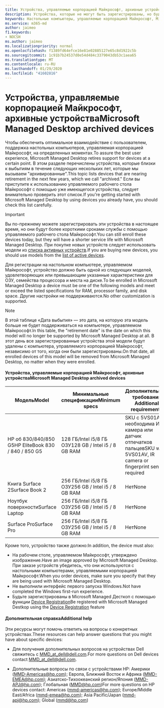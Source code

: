 ```yaml
---
title: Устройства, управляемые корпорацией Майкрософт, архивные устройства
description: Устройства, которые не могут быть зарегистрированы, но будут иметь сокращенный срок службы поддержки
keywords: Настольные компьютеры, управляемые корпорацией Майкрософт, Microsoft 365, служба, документация
ms.service: m365-md
author: jaimeo
f1.keywords:
- NOCSH
ms.author: jaimeo
ms.localizationpriority: normal
ms.openlocfilehash: f1389fd64efce16e81e02885127e65c8d1922c5b
ms.sourcegitcommit: 1c91b7b24537d0e54d484c3379043db53c1aea65
ms.translationtype: MT
ms.contentlocale: ru-RU
ms.lasthandoff: 01/29/2020
ms.locfileid: "41602816"
---
```

# <a name="microsoft-managed-desktop-archived-devices"></a><span data-ttu-id="7d659-104">Устройства, управляемые корпорацией Майкрософт, архивные устройства</span><span class="sxs-lookup"><span data-stu-id="7d659-104">Microsoft Managed Desktop archived devices</span></span>

<span data-ttu-id="7d659-105">Чтобы обеспечить оптимальное взаимодействие с пользователем, поддержка настольных компьютеров, управляемая корпорацией Майкрософт, на определенных моментах.</span><span class="sxs-lookup"><span data-stu-id="7d659-105">To assure the best user experience, Microsoft Managed Desktop retires support for devices at a certain point.</span></span> <span data-ttu-id="7d659-106">В этом разделе перечислены устройства, которые близки к выбытиям в течение следующих нескольких лет, которые мы вызываем "архивированные".</span><span class="sxs-lookup"><span data-stu-id="7d659-106">This topic lists devices that are nearing retirement in the next few years, which we call "archived."</span></span> <span data-ttu-id="7d659-107">Если вы приступите к использованию управляемого рабочего стола Майкрософт с помощью уже имеющегося устройства, следует внимательно проверить этот список.</span><span class="sxs-lookup"><span data-stu-id="7d659-107">If you're getting started with Microsoft Managed Desktop by using devices you already have, you should check this list carefully.</span></span>

>[!IMPORTANT]
><span data-ttu-id="7d659-108">Вы по-прежнему можете зарегистрировать эти устройства в настоящее время, но они будут более короткими сроками службы с помощью управляемого рабочего стола Майкрософт.</span><span class="sxs-lookup"><span data-stu-id="7d659-108">You can still enroll these devices today, but they will have a shorter service life with Microsoft Managed Desktop.</span></span> <span data-ttu-id="7d659-109">При покупке новых устройств следует использовать модели из [списка активных устройств](./device-list.md).</span><span class="sxs-lookup"><span data-stu-id="7d659-109">If you are buying new devices, you should use models from the [list of active devices](./device-list.md).</span></span>

<!-- Microsoft 365 E5; Device as a Service -->
<!-- Split from device & technologies topic. Destination topic for aka.ms/device-list  -->
<span data-ttu-id="7d659-110">Для регистрации на настольном компьютере, управляемом Майкрософт, устройство должно быть одной из следующих моделей, удовлетворяющих или превышающим указанные характеристики для ОЗУ, семейства процессора и места на диске.</span><span class="sxs-lookup"><span data-stu-id="7d659-110">To be enrolled in Microsoft Managed Desktop a device must be one of the following models and meet or exceed the listed specifications for RAM, processor family, and disk space.</span></span> <span data-ttu-id="7d659-111">Другие настройки не поддерживаются.</span><span class="sxs-lookup"><span data-stu-id="7d659-111">No other customization is supported.</span></span>



>[!NOTE]
><span data-ttu-id="7d659-112">В этой таблице «Дата выбытия» — это дата, на которую эта модель больше не будет поддерживаться на компьютере, управляемом Майкрософт.</span><span class="sxs-lookup"><span data-stu-id="7d659-112">In this table, the "retirement date" is the date on which this model will no longer be supported by Microsoft Managed Desktop at all.</span></span> <span data-ttu-id="7d659-113">В этот день все зарегистрированные устройства этой модели будут удалены с компьютера, управляемого корпорацией Майкрософт, независимо от того, когда они были зарегистрированы.</span><span class="sxs-lookup"><span data-stu-id="7d659-113">On that date, all enrolled devices of this model will be removed from Microsoft Managed Desktop, no matter when they were enrolled.</span></span>

#### <a name="microsoft-managed-desktop-archived-devices"></a><span data-ttu-id="7d659-114">Устройства, управляемые корпорацией Майкрософт, архивные устройства</span><span class="sxs-lookup"><span data-stu-id="7d659-114">Microsoft Managed Desktop archived devices</span></span>

| <span data-ttu-id="7d659-115">Модель</span><span class="sxs-lookup"><span data-stu-id="7d659-115">Model</span></span>  | <span data-ttu-id="7d659-116">Минимальные спецификации</span><span class="sxs-lookup"><span data-stu-id="7d659-116">Minimum specs</span></span>  | <span data-ttu-id="7d659-117">Дополнительные требования </span><span class="sxs-lookup"><span data-stu-id="7d659-117">Additional requirements</span></span>  | <span data-ttu-id="7d659-118">Дата выбытия</span><span class="sxs-lookup"><span data-stu-id="7d659-118">Retirement date</span></span> |
|---------|---------|---------|---------|
| <span data-ttu-id="7d659-119">HP об 830/840/850 G5</span><span class="sxs-lookup"><span data-stu-id="7d659-119">HP EliteBook 830 / 840 / 850 G5</span></span>| <span data-ttu-id="7d659-120">128 ГБ/Intel i5/8 ГБ ОЗУ</span><span class="sxs-lookup"><span data-stu-id="7d659-120">128 GB / Intel i5 / 8 GB RAM</span></span> | <span data-ttu-id="7d659-121">SKU с 5VS01AV, необходима ИК-камера или датчик отпечатков пальцев</span><span class="sxs-lookup"><span data-stu-id="7d659-121">SKU with 5VS01AV, IR camera or fingerprint sensor required</span></span>  | <span data-ttu-id="7d659-122">**15 февраля 2023 г.**</span><span class="sxs-lookup"><span data-stu-id="7d659-122">**Feb 15, 2023**</span></span> |
|<span data-ttu-id="7d659-123">Книга Surface 2</span><span class="sxs-lookup"><span data-stu-id="7d659-123">Surface Book 2</span></span>| <span data-ttu-id="7d659-124">256 ГБ/Intel i5/8 ГБ ОЗУ</span><span class="sxs-lookup"><span data-stu-id="7d659-124">256 GB / Intel i5 / 8 GB RAM</span></span> | <span data-ttu-id="7d659-125">Нет</span><span class="sxs-lookup"><span data-stu-id="7d659-125">None</span></span> | <span data-ttu-id="7d659-126">**16 ноября 2022 г.**</span><span class="sxs-lookup"><span data-stu-id="7d659-126">**November 16, 2022**</span></span> |
|<span data-ttu-id="7d659-127">Ноутбук поверхности</span><span class="sxs-lookup"><span data-stu-id="7d659-127">Surface Laptop</span></span>| <span data-ttu-id="7d659-128">256 ГБ/Intel i5/8 ГБ ОЗУ</span><span class="sxs-lookup"><span data-stu-id="7d659-128">256 GB / Intel i5 / 8 GB RAM</span></span> | <span data-ttu-id="7d659-129">Нет</span><span class="sxs-lookup"><span data-stu-id="7d659-129">None</span></span> | <span data-ttu-id="7d659-130">**20 мая 2022 г.**</span><span class="sxs-lookup"><span data-stu-id="7d659-130">**May 20, 2022**</span></span> |
|<span data-ttu-id="7d659-131">Surface Pro</span><span class="sxs-lookup"><span data-stu-id="7d659-131">Surface Pro</span></span>| <span data-ttu-id="7d659-132">256 ГБ/Intel i5/8 ГБ ОЗУ</span><span class="sxs-lookup"><span data-stu-id="7d659-132">256 GB / Intel i5 / 8 GB RAM</span></span> | <span data-ttu-id="7d659-133">Нет</span><span class="sxs-lookup"><span data-stu-id="7d659-133">None</span></span> | <span data-ttu-id="7d659-134">**15 июня 2022 г.**</span><span class="sxs-lookup"><span data-stu-id="7d659-134">**Jun 15, 2022**</span></span> |


<span data-ttu-id="7d659-135">Кроме того, устройство также должно:</span><span class="sxs-lookup"><span data-stu-id="7d659-135">In addition, the device must also:</span></span>

- <span data-ttu-id="7d659-136">На рабочем столе, управляемом Майкрософт, утверждено изображение.</span><span class="sxs-lookup"><span data-stu-id="7d659-136">Have an image approved by Microsoft Managed Desktop.</span></span> <span data-ttu-id="7d659-137">При заказе устройств убедитесь, что они используются с настольными компьютерами, управляемыми корпорацией Майкрософт.</span><span class="sxs-lookup"><span data-stu-id="7d659-137">When you order devices, make sure you specify that they are being used with Microsoft Managed Desktop.</span></span>
- <span data-ttu-id="7d659-138">Не выполнили интерфейс первого запуска Windows.</span><span class="sxs-lookup"><span data-stu-id="7d659-138">Not have completed the Windows first-run experience.</span></span>
- <span data-ttu-id="7d659-139">Будьте зарегистрированы в Microsoft Managed Десткоп с помощью функции [Device Registration](https://aka.ms/mmddrhelp)</span><span class="sxs-lookup"><span data-stu-id="7d659-139">Be registered with Microsoft Managed Destkop using the [Device Registration](https://aka.ms/mmddrhelp) feature</span></span>

#### <a name="additional-help"></a><span data-ttu-id="7d659-140">Дополнительная справка</span><span class="sxs-lookup"><span data-stu-id="7d659-140">Additional help</span></span>

<span data-ttu-id="7d659-141">Эти ресурсы могут помочь ответить на вопросы о конкретных устройствах.</span><span class="sxs-lookup"><span data-stu-id="7d659-141">These resources can help answer questions that you might have about specific devices:</span></span>

- <span data-ttu-id="7d659-142">Для получения дополнительных вопросов на устройствах Dell свяжитесь с [MMD_at_dell@dell.com](mailto:MMD_at_dell@dell.com).</span><span class="sxs-lookup"><span data-stu-id="7d659-142">For more questions on Dell devices contact [MMD_at_dell@dell.com](mailto:MMD_at_dell@dell.com).</span></span>

- <span data-ttu-id="7d659-143">Дополнительные вопросы по связи с устройствами HP: Америки ([MMD-Americas@hp.com](mailto:mmd-americas@hp.com)); Европа, Ближний Восток и Африка ([MMD-EMEA@hp.com](mailto:mmd-emea@hp.com)); Азиатско-Тихоокеанский регион/Япония ([MMD-APJ@hp.com](mailto:mmd-apj@hp.com)); Глобальная ([MMD@hp.com](mailto:mmd@hp.com))</span><span class="sxs-lookup"><span data-stu-id="7d659-143">For more questions on HP devices contact: Americas ([mmd-americas@hp.com](mailto:mmd-americas@hp.com)); Europe/Middle East/Africa ([mmd-emea@hp.com](mailto:mmd-emea@hp.com)); Asia Pacific/Japan ([mmd-apj@hp.com](mailto:mmd-apj@hp.com)); Global ([mmd@hp.com](mailto:mmd@hp.com))</span></span>
